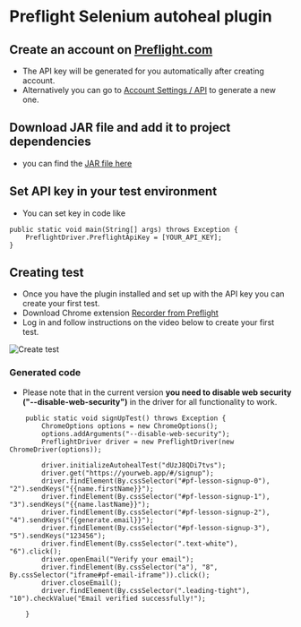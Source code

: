 # Preflight Selenium autoheal plugin 

## Create an account on [Preflight.com](https://app.preflight.com/get-started?afmc=cypressPlugin)
- The API key will be generated for you automatically after creating account.
- Alternatively you can go to [Account Settings / API](https://app.preflight.com/account/api) to generate a new one.

## Download JAR file and add it to project dependencies
- you can find the [JAR file here](https://github.com/Preflight-HQ/PreflightSeleniumJavaPlugin/raw/main/build/libs/PreflightSeleniumJavaAutohealPlugin-1.0.jar)

## Set API key in your test environment
- You can set key in code like  
```
public static void main(String[] args) throws Exception {
    PreflightDriver.PreflightApiKey = [YOUR_API_KEY];
}
```

## Creating test
- Once you have the plugin installed and set up with the API key you can create your first test.
- Download Chrome extension [Recorder from Preflight](https://chrome.google.com/webstore/detail/lpfigbkckbojbjnmhapmfekljbhclhhj)
- Log in and follow instructions on the video below to create your first test.

<img src="https://preflightuploads.blob.core.windows.net/uploads/PreflightCypressCodeGenerator.gif" alt="Create test">

### Generated code
- Please note that in the current version **you need to disable web security ("--disable-web-security")** in the driver for all functionality to work. 
```
    public static void signUpTest() throws Exception {
        ChromeOptions options = new ChromeOptions();
        options.addArguments("--disable-web-security");
        PreflightDriver driver = new PreflightDriver(new ChromeDriver(options));
        
        driver.initializeAutohealTest("dUzJ8QDi7tvs");
        driver.get("https://yourweb.app/#/signup");
        driver.findElement(By.cssSelector("#pf-lesson-signup-0"), "2").sendKeys("{{name.firstName}}");
        driver.findElement(By.cssSelector("#pf-lesson-signup-1"), "3").sendKeys("{{name.lastName}}");
        driver.findElement(By.cssSelector("#pf-lesson-signup-2"), "4").sendKeys("{{generate.email}}");
        driver.findElement(By.cssSelector("#pf-lesson-signup-3"), "5").sendKeys("123456");
        driver.findElement(By.cssSelector(".text-white"), "6").click();
        driver.openEmail("Verify your email");
        driver.findElement(By.cssSelector("a"), "8", By.cssSelector("iframe#pf-email-iframe")).click();
        driver.closeEmail();
        driver.findElement(By.cssSelector(".leading-tight"), "10").checkValue("Email verified successfully!");

    }
```

